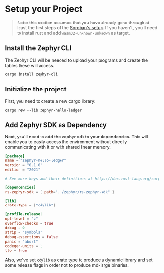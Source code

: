 # Setup your Project

> Note: this section assumes that you have already gone through at least the first steps of the [Soroban's setup](https://soroban.stellar.org/docs/getting-started/setup).
> If you haven't, you'll need to install rust and add `wasm32-unknown-unknown` as target.

## Install the Zephyr CLI

The Zephyr CLI will be needed to upload your programs and create the tables these will access.

```
cargo install zephyr-cli
```

## Initialize the project

First, you need to create a new cargo library:

```
cargo new --lib zephyr-hello-ledger 
```

## Add Zephyr SDK as Dependency

Next, you'll need to add the zephyr sdk to your dependencies.
This will enable you to easily access the environment without directly communicating with it or with shared linear memory.

```toml
[package]
name = "zephyr-hello-ledger"
version = "0.1.0"
edition = "2021"

# See more keys and their definitions at https://doc.rust-lang.org/cargo/reference/manifest.html

[dependencies]
rs-zephyr-sdk = { path="../zephyr/rs-zephyr-sdk" }

[lib]
crate-type = ["cdylib"]

[profile.release]
opt-level = "z"
overflow-checks = true
debug = 0
strip = "symbols"
debug-assertions = false
panic = "abort"
codegen-units = 1
lto = true

```

Also, we've set `cdylib` as crate type to produce a dynamic library and set some release flags in order
not to produce md-large binaries.
